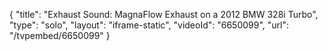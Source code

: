 {
    "title": "Exhaust Sound: MagnaFlow Exhaust on a 2012 BMW 328i Turbo",
    "type": "solo",
    "layout": "iframe-static",
    "videoId": "6650099",
    "url": "\/tvpembed\/6650099"
}